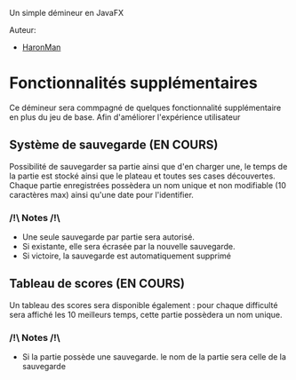 Un simple démineur en JavaFX

Auteur:
 - [HaronMan](https://github.com/HaronMan)

# Fonctionnalités supplémentaires
Ce démineur sera commpagné de quelques fonctionnalité supplémentaire en plus du jeu de base. Afin d'améliorer l'expérience utilisateur
## Système de sauvegarde (EN COURS)
Possibilité de sauvegarder sa partie ainsi que d'en charger une, le temps de la partie est stocké ainsi que le plateau et toutes ses cases découvertes.
Chaque partie enregistrées possèdera un nom unique et non modifiable (10 caractères max) ainsi qu'une date pour l'identifier.
### /!\ Notes /!\
- Une seule sauvegarde par partie sera autorisé.
- Si existante, elle sera écrasée par la nouvelle sauvegarde.
- Si victoire, la sauvegarde est automatiquement supprimé

## Tableau de scores (EN COURS)
Un tableau des scores sera disponible également : pour chaque difficulté sera affiché les 10 meilleurs temps, cette partie possèdera un nom unique.
### /!\ Notes /!\
- Si la partie possède une sauvegarde. le nom de la partie sera celle de la sauvegarde
